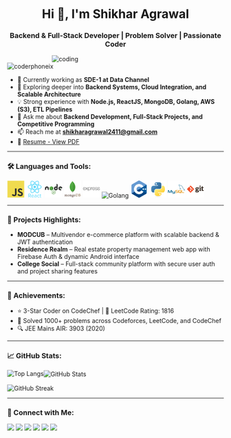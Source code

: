 <h1 align="center">Hi 👋, I'm Shikhar Agrawal</h1>
<h3 align="center">Backend & Full-Stack Developer | Problem Solver | Passionate Coder</h3>

<img align="right" alt="coding" width="400" src="https://media.giphy.com/media/qgQUggAC3Pfv687qPC/giphy.gif" />

<p align="left">
  <img src="https://komarev.com/ghpvc/?username=coderphoneix&label=Profile%20views&color=0e75b6&style=flat" alt="coderphoneix" />
</p>

- 🔭 Currently working as **SDE-1 at Data Channel**
- 🌱 Exploring deeper into **Backend Systems, Cloud Integration, and Scalable Architecture**
- 💡 Strong experience with **Node.js, ReactJS, MongoDB, Golang, AWS (S3), ETL Pipelines**
- 💬 Ask me about **Backend Development, Full-Stack Projects, and Competitive Programming**
- 📫 Reach me at **shikharagrawal2411@gmail.com**
- 📄 [Resume - View PDF](https://drive.google.com/file/d/1adipfv4inevmKDueucBV2BrvzncWKIKX/view?usp=sharing)

---

### 🛠️ Languages and Tools:
<p align="left">
  <img src="https://raw.githubusercontent.com/devicons/devicon/master/icons/javascript/javascript-original.svg" alt="JavaScript" width="40" height="40"/>
  <img src="https://raw.githubusercontent.com/devicons/devicon/master/icons/react/react-original-wordmark.svg" alt="ReactJS" width="40" height="40"/>
  <img src="https://raw.githubusercontent.com/devicons/devicon/master/icons/nodejs/nodejs-original-wordmark.svg" alt="NodeJS" width="40" height="40"/>
  <img src="https://raw.githubusercontent.com/devicons/devicon/master/icons/mongodb/mongodb-original-wordmark.svg" alt="MongoDB" width="40" height="40"/>
  <img src="https://raw.githubusercontent.com/devicons/devicon/master/icons/express/express-original-wordmark.svg" alt="Express" width="40" height="40"/>
  <img src="https://raw.githubusercontent.com/devicons/devicon/master/icons/golang/golang-original.svg" alt="Golang" width="40" height="40"/>
  <img src="https://raw.githubusercontent.com/devicons/devicon/master/icons/cplusplus/cplusplus-original.svg" alt="C++" width="40" height="40"/>
  <img src="https://raw.githubusercontent.com/devicons/devicon/master/icons/python/python-original.svg" alt="Python" width="40" height="40"/>
  <img src="https://raw.githubusercontent.com/devicons/devicon/master/icons/mysql/mysql-original-wordmark.svg" alt="MySQL" width="40" height="40"/>
  <img src="https://raw.githubusercontent.com/devicons/devicon/master/icons/git/git-original-wordmark.svg" alt="Git" width="40" height="40"/>
</p>

---

### 🧠 Projects Highlights:
- **MODCUB** – Multivendor e-commerce platform with scalable backend & JWT authentication  
- **Residence Realm** – Real estate property management web app with Firebase Auth & dynamic Android interface  
- **College Social** – Full-stack community platform with secure user auth and project sharing features

---

### 🎯 Achievements:
- ⭐️ 3-Star Coder on CodeChef | 🏅 LeetCode Rating: 1816
- 🔢 Solved 1000+ problems across Codeforces, LeetCode, and CodeChef
- 🔍 JEE Mains AIR: 3903 (2020)

---

### 📈 GitHub Stats:
<p>
  <img align="left" src="https://github-readme-stats.vercel.app/api/top-langs?username=coderphoneix&show_icons=true&locale=en&layout=compact" alt="Top Langs" />
</p>

<p>
  <img align="center" src="https://github-readme-stats.vercel.app/api?username=coderphoneix&show_icons=true&locale=en" alt="GitHub Stats" />
</p>

<p>
  <img align="center" src="https://github-readme-streak-stats.herokuapp.com/?user=coderphoneix&" alt="GitHub Streak" />
</p>

---

### 🤝 Connect with Me:
<p align="left">
  <a href="https://www.linkedin.com/in/shikhar-agrawal-422346203/" target="_blank"><img src="https://img.icons8.com/color/48/000000/linkedin.png" width="30"/></a>
  <a href="https://www.leetcode.com/coder_virus" target="_blank"><img src="https://img.icons8.com/external-tal-revivo-shadow-tal-revivo/24/000000/external-level-up-your-coding-skills-and-quickly-land-a-job-logo-shadow-tal-revivo.png" width="30"/></a>
  <a href="https://codeforces.com/profile/coder_virus" target="_blank"><img src="https://img.icons8.com/external-tal-revivo-shadow-tal-revivo/24/000000/external-codeforces-programming-competitions-and-contests-programming-community-logo-shadow-tal-revivo.png" width="30"/></a>
  <a href="https://www.codechef.com/users/coder_gun" target="_blank"><img src="https://cdn.jsdelivr.net/npm/simple-icons@3.1.0/icons/codechef.svg" width="30"/></a>
  <a href="https://codesandbox.io/u/shikhar.agrawal.ug20" target="_blank"><img src="https://img.icons8.com/windows/32/000000/code.png" width="30"/></a>
  <a href="https://instagram.com/shikhar___agrawal" target="_blank"><img src="https://img.icons8.com/fluency/48/000000/instagram-new.png" width="30"/></a>
</p>
